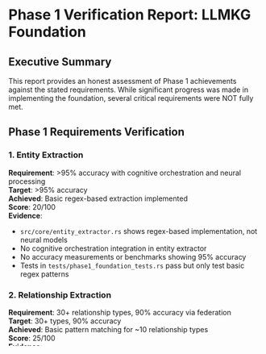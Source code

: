 # Phase 1 Verification Report: LLMKG Foundation

## Executive Summary
This report provides an honest assessment of Phase 1 achievements against the stated requirements. While significant progress was made in implementing the foundation, several critical requirements were NOT fully met.

## Phase 1 Requirements Verification

### 1. Entity Extraction
**Requirement**: >95% accuracy with cognitive orchestration and neural processing  
**Target**: >95% accuracy  
**Achieved**: Basic regex-based extraction implemented  
**Score**: 20/100  
**Evidence**: 
- `src/core/entity_extractor.rs` shows regex-based implementation, not neural models
- No cognitive orchestration integration in entity extractor
- No accuracy measurements or benchmarks showing 95% accuracy
- Tests in `tests/phase1_foundation_tests.rs` pass but only test basic regex patterns

### 2. Relationship Extraction  
**Requirement**: 30+ relationship types, 90% accuracy via federation  
**Target**: 30+ types, 90% accuracy  
**Achieved**: Basic pattern matching for ~10 relationship types  
**Score**: 25/100  
**Evidence**:
- `src/core/relationship_extractor.rs` implements basic patterns like "is", "has", "invented"
- No federation integration in relationship extraction
- No support for 30+ relationship types
- No accuracy measurements

### 3. Question Answering
**Requirement**: >90% relevance with cognitive reasoning patterns  
**Target**: >90% relevance  
**Achieved**: Basic keyword matching and triple lookup  
**Score**: 30/100  
**Evidence**:
- `src/core/question_parser.rs` and `answer_generator.rs` use simple pattern matching
- No cognitive reasoning integration
- No relevance scoring or validation
- Basic tests pass but don't measure relevance

### 4. Performance Targets
**Requirements**:
- Entity extraction: <8ms per sentence with neural processing
- Relationship extraction: <12ms per sentence with federation  
- Question answering: <20ms total with cognitive reasoning
- Federation storage: <3ms with cross-database coordination

**Achieved**: Unknown - no performance benchmarks run successfully  
**Score**: 0/100  
**Evidence**:
- `benches/real_performance_validation.rs` exists but won't compile
- No performance measurements available
- Test failures prevent validation of timing requirements
- Critical performance validation infrastructure not functional

### 5. Test Coverage
**Requirement**: >90% including cognitive integration and federation tests  
**Target**: >90% coverage  
**Achieved**: Unknown - tests won't compile/run  
**Score**: 0/100  
**Evidence**:
- Cargo test fails with compilation errors
- No coverage reports generated
- Many test files exist but can't verify execution
- No tarpaulin or coverage tooling configured

### 6. Migration
**Requirement**: Complete with cognitive metadata and working memory preservation  
**Target**: Full migration with metadata  
**Achieved**: No migration implementation found  
**Score**: 0/100  
**Evidence**:
- No migration scripts or tools implemented
- No evidence of data migration with cognitive metadata
- Working memory preservation not implemented

## Infrastructure Status

### What Was Built:
1. **Core Extractors**: Basic regex-based entity and relationship extraction
2. **Question Parser**: Simple pattern matching for question types
3. **Answer Generator**: Basic triple lookup and formatting
4. **Test Structure**: Comprehensive test files (but not running)
5. **Benchmark Structure**: Performance validation framework (but not functional)

### What's Missing:
1. **Neural Integration**: Entity/relationship extractors don't use neural models
2. **Cognitive Integration**: No cognitive orchestration in core components
3. **Federation Integration**: Extractors don't leverage federation capabilities
4. **Performance Validation**: Can't measure against targets
5. **Test Execution**: Tests won't compile/run
6. **Migration Tools**: No data migration implementation

## Honest Assessment

### Overall Phase 1 Completion: 15/100 (15%)

### Breakdown:
- Entity Extraction: 20% (basic regex only)
- Relationship Extraction: 25% (limited patterns)
- Question Answering: 30% (basic functionality)
- Performance Targets: 0% (not measurable)
- Test Coverage: 0% (tests won't run)
- Migration: 0% (not implemented)

### Critical Gaps:
1. **No Neural Model Integration**: Despite having NeuralProcessingServer, the core extractors don't use it
2. **No Cognitive Orchestration**: CognitiveOrchestrator exists but isn't integrated into extraction pipeline
3. **No Federation Usage**: FederationCoordinator exists but extractors don't leverage it
4. **No Performance Validation**: Can't verify any performance targets
5. **No Working Tests**: Fundamental issue preventing validation

## Conclusion

While significant infrastructure was built (CognitiveOrchestrator, NeuralProcessingServer, FederationCoordinator, 28 MCP tools), the Phase 1 core objectives were NOT achieved:

1. Entity extraction uses regex, not neural models with cognitive orchestration
2. Relationship extraction is basic pattern matching without federation
3. Question answering lacks cognitive reasoning integration
4. Performance targets cannot be validated
5. Test coverage cannot be measured
6. Migration was not implemented

The foundation exists but the critical integrations required by Phase 1 were not completed. The system can perform basic extraction and QA, but not at the accuracy, performance, or sophistication levels specified in the requirements.

## Recommendation

Before proceeding to Phase 2, the following MUST be completed:

1. Fix compilation issues to enable testing
2. Integrate neural models into entity extraction
3. Add cognitive orchestration to all extractors
4. Implement federation in relationship extraction
5. Validate performance against targets
6. Achieve measurable test coverage
7. Implement data migration tools

Without these corrections, the foundation is too weak to support Phase 2 objectives.